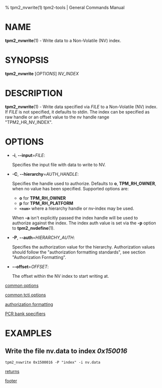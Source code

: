 % tpm2_nvwrite(1) tpm2-tools | General Commands Manual

# NAME

**tpm2_nvwrite**(1) - Write data to a Non-Volatile (NV) index.

# SYNOPSIS

**tpm2_nvwrite** [*OPTIONS*] _NV\_INDEX_

# DESCRIPTION

**tpm2_nvwrite**(1) - Write data specified via _FILE_ to a Non-Volatile (NV) index.
If _FILE_ is not specified, it defaults to stdin. The index can be specified as
raw handle or an offset value to the nv handle range "TPM2_HR_NV_INDEX".

# OPTIONS

  * **-i**, **\--input**=_FILE_:

    Specifies the input file with data to write to NV.

  * **-C**, **\--hierarchy**=_AUTH\_HANDLE_:

    Specifies the handle used to authorize. Defaults to **o**, **TPM_RH_OWNER**,
    when no value has been specified.
    Supported options are:
      * **o** for **TPM_RH_OWNER**
      * **p** for **TPM_RH_PLATFORM**
      * **`<num>`** where a hierarchy handle or nv-index may be used.

    When **-a** isn't explicitly passed the index handle will be used to
    authorize against the index. The index auth value is set via the
    **-p** option to **tpm2_nvdefine**(1).

  * **-P**, **\--auth**=_HIERARCHY\_AUTH_:

    Specifies the authorization value for the hierarchy. Authorization values
    should follow the "authorization formatting standards", see section
    "Authorization Formatting".

  * **\--offset**=_OFFSET_:

    The offset within the NV index to start writing at.

[common options](common/options.md)

[common tcti options](common/tcti.md)

[authorization formatting](common/authorizations.md)

[PCR bank specifiers](common/pcr.md)

# EXAMPLES

## Write the file nv.data to index *0x150016*
```
tpm2_nvwrite 0x1500016 -P "index" -i nv.data
```

[returns](common/returns.md)

[footer](common/footer.md)
